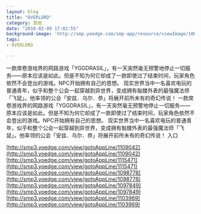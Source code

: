 ```yaml
---
layout: blog
title: "OVERLORD"
category: 其他
date: "2018-02-09 17:02:55"
background-image: 'http://smp.yoedge.com/smp-app/resource/viewImage/1000252appline.png'
tags:
- OVERLORD

---
```

一款席卷游戏界的网路游戏「YGGDRASIL」，有一天突然毫无预警地停止一切服务——原本应该是如此。但是不知为何它却成了一款即使过了结束时间，玩家角色依然不会登出的游戏。NPC开始拥有自己的思想。 现实世界当中一名喜欢电玩的普通青年，似乎和整个公会一起穿越到异世界，变成拥有骷髅外表的最强魔法师「飞鼠」。他率领的公会「安兹．乌尔．恭」将展开前所未有的奇幻传说！
一款席卷游戏界的网路游戏「YGGDRASIL」，有一天突然毫无预警地停止一切服务——原本应该是如此。但是不知为何它却成了一款即使过了结束时间，玩家角色依然不会登出的游戏。NPC开始拥有自己的思想。 现实世界当中一名喜欢电玩的普通青年，似乎和整个公会一起穿越到异世界，变成拥有骷髅外表的最强魔法师「飞鼠」。他率领的公会「安兹．乌尔．恭」将展开前所未有的奇幻传说！
入口

[http://smp3.yoedge.com/view/gotoAppLine/1109042](http://smp3.yoedge.com/view/gotoAppLine/1109042)
[http://smp3.yoedge.com/view/gotoAppLine/1115471](http://smp3.yoedge.com/view/gotoAppLine/1115471)
[http://smp3.yoedge.com/view/gotoAppLine/1098778](http://smp3.yoedge.com/view/gotoAppLine/1098778)
[http://smp3.yoedge.com/view/gotoAppLine/1097849](http://smp3.yoedge.com/view/gotoAppLine/1097849)
[http://smp3.yoedge.com/view/gotoAppLine/1103969](http://smp3.yoedge.com/view/gotoAppLine/1103969)

        
